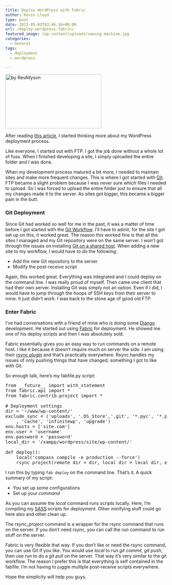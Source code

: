 ```yaml
---
title: Deploy WordPress with Fabric
author: Kevin Lloyd
type: post
date: 2013-05-02T03:46:16+00:00
url: /deploy-wordpress-fabric/
featured_image: /wp-content/uploads/sewing-machine.jpg
categories:
  - General
tags:
  - deployment
  - wordpress

---
```

[<img class="size-medium wp-image-721 " src="/wp-content/uploads/sewing-machine-300x169.jpg" alt="by RevAllyson" width="300" height="169" srcset="/wp-content/uploads/sewing-machine-300x169.jpg 300w, /wp-content/uploads/sewing-machine-1024x577.jpg 1024w, /wp-content/uploads/sewing-machine.jpg 2048w" sizes="(max-width: 300px) 100vw, 300px" />][1]

After reading [this article][2], I started thinking more about my WordPress deployment process.

Like everyone, I started out with FTP. I got the job done without a whole lot of fuss. When I finished developing a site, I simply uploaded the entire folder and I was done.

When my development process matured a bit more, I needed to maintain sites and make more frequent changes. This is where I got started with [Git][3]. FTP became a slight problem because I was never sure which files I needed to upload. So I was forced to upload the entire folder just to ensure that all my changes made it to the server. As sites got bigger, this became a bigger pain in the butt.

### Git Deployment

Since Git had worked so well for me in the past, it was a matter of time before I got started with the [Git Workflow][4]. I&#8217;ll have to admit, for the site I got set up on this, it worked great. The reason this worked fine is that all the sites I managed and my Git repository were on the same server. I won&#8217;t got through the issues on installing [Git on a shared host][5]. When adding a new site to my workflow, I would have to do the following:

  * <span style="line-height: 13px;">Add the new Git repository to the server</span>
  * Modify the post-receive script

Again, this worked great. Everything was integrated and I could deploy on the command line. I was really proud of myself. Then came one client that had their own server. Installing Git was simply not an option. Even if I did, I would have to jump through the hoops of SSH keys from their server to mine. It just didn&#8217;t work. I was back to the stone age of good old FTP.

### Enter Fabric

I&#8217;ve had conversations with a friend of mine who is doing some [Django][6] development. He started out using [Fabric][7] for deployment. He showed me one of his deploy scripts and then I was absolutely sold.

Fabric essentially gives you an easy way to run commands on a remote host. I like it because it doesn&#8217;t require much on server the side. I am using their [rsync _plugin_][8] and that&#8217;s practically everywhere. Rsync handles my issues of only pushing things that have changed; something I got to like with Git.

So enough talk, here&#8217;s my fabfile.py script:

<pre class="brush: python; title: ; notranslate" title="">from __future__ import with_statement
from fabric.api import *
from fabric.contrib.project import *

# Deployment settings
dir = '~/www/wp-content/'
exclude_sync = ('uploads', '.DS_Store','.git', '*.pyc', '*.py', 'build', '.htaccess', 'wp-config.php', '.sass-cache', '*.log', '*.tmp', '*.bak', '*.sublime-*'
	, 'cache', 'infinitewp', 'upgrade')
env.hosts = ['site.com']
env.user = 'username'
env.password = 'password'
local_dir = '/xampp/wordpress/site/wp-content/'

def deploy():
	local('compass compile -e production --force')
	rsync_project(remote_dir = dir, local_dir = local_dir, exclude = exclude_sync, delete = False)
</pre>

I run this by typing `fab deploy` on the command line. That&#8217;s it. A quick summary of my script:

  * <span style="line-height: 13px;">You set up some configurations</span>
  * Set up your _command_

As you can assume the _local_ command runs scripts locally. Here, I&#8217;m compiling my [SASS][9] scripts for deployment. Other minifying stuff could go here also and other clean up.

The _rsync_project_ command is a wrapper for the rsync command that runs on the server. If you don&#8217;t need rsync, you can call the _run_ command to run stuff on the server.

Fabric is very flexible that way. If you don&#8217;t like or need the rsync command, you can use Git if you like. You would use _local_ to run _git commit_, _git push_; then use _run_ to do a _git pull_ on the server. That way it&#8217;s very similar to the git workflow. The reason I prefer this is that everything is self contained in the fabfile. I&#8217;m not having to juggle multiple post-receive scripts everywhere.

Hope the simplicity will help you guys.

 [1]: /wp-content/uploads/sewing-machine.jpg
 [2]: http://wp.smashingmagazine.com/2013/04/15/wordpress-deployment-survey/
 [3]: https://webdevelopment2.com/gitting-started-git/ "Gitting Started with Git – Quick and Dirty"
 [4]: https://gist.github.com/rmanalan/735260 "Git Workflow"
 [5]: http://rcrisman.net/article/9/installing-git-on-hostmonster-bluehost-accounts
 [6]: https://www.djangoproject.com/
 [7]: http://docs.fabfile.org/en/1.6/
 [8]: http://docs.fabfile.org/en/1.6/api/contrib/project.html
 [9]: https://webdevelopment2.com/getting-sassy-with-compass-and-sass/ "Getting Sassy with Compass and Sass"